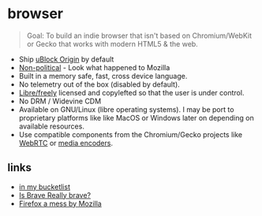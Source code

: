# browser

> Goal: To build an indie browser that isn't based on Chromium/WebKit or Gecko that works with modern HTML5 & the web.

* Ship [uBlock Origin](https://github.com/gorhill/uBlock/wiki/uBlock-Origin-works-best-on-Firefox) by default
* [Non-political](https://polarhive.ml/blog/firefox/#heres-what-mozilla-should-do) - Look what happened to Mozilla
* Built in a memory safe, fast, cross device language.
* No telemetry out of the box (disabled by default).
* [Libre/freely](https://polarhive.ml/blog/free-libre-software/) licensed and copylefted so that the user is under control.
* No DRM / Widevine CDM
* Available on GNU/Linux (libre operating systems). I may be port to proprietary platforms like like MacOS or Windows later on depending on available resources.
* Use compatible components from the Chromium/Gecko projects like [WebRTC](https://webrtc.org/) or [media encoders](https://code.videolan.org/videolan/dav1d).

## links

- [in my bucketlist](https://polarhive.ml/bucketlist.txt)
- [Is Brave Really brave?](https://polarhive.ml/blog/brave/#all-3-browser-ecosystems-suck)
- [Firefox a mess by Mozilla](https://polarhive.ml/blog/firefox/)